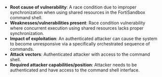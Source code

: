 - **Root cause of vulnerability**: A race condition due to improper synchronization when using shared resources in the FortiSandbox command shell.
- **Weaknesses/vulnerabilities present**:  Race condition vulnerability where concurrent execution using shared resources lacks proper synchronization.
- **Impact of exploitation**: An authenticated attacker can cause the system to become unresponsive via a specifically orchestrated sequence of commands.
- **Attack vectors**: Authenticated attacker with access to the command shell.
- **Required attacker capabilities/position**: Attacker needs to be authenticated and have access to the command shell interface.